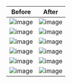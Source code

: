 |Before | After |
|--------|-------|
| ![image](https://github.com/nessa-uae/nessa-modern-ecommerce-v2/assets/159114158/e74664d6-49c3-4f67-b436-3b4d6068a83f)  | ![image](https://github.com/nessa-uae/nessa-modern-ecommerce-v2/assets/159114158/26b86b00-4544-4c94-8f63-699521818404) |
| ![image](https://github.com/nessa-uae/nessa-modern-ecommerce-v2/assets/159114158/a664b4a7-6a14-4d75-9f86-3028edb20b5b) | ![image](https://github.com/nessa-uae/nessa-modern-ecommerce-v2/assets/159114158/daf22af6-2893-4760-910d-61a525ae3010) |
| ![image](https://github.com/nessa-uae/nessa-modern-ecommerce-v2/assets/159114158/8c93fab6-03e1-4136-97f2-2ff0acf7cbfe) | ![image](https://github.com/nessa-uae/nessa-modern-ecommerce-v2/assets/159114158/0753667b-47ea-47d1-9449-0b41fe43e9fa) |
| ![image](https://github.com/nessa-uae/nessa-modern-ecommerce-v2/assets/159114158/ff69b6ff-a8a4-4672-ac33-8d29046f11ed) | ![image](https://github.com/nessa-uae/nessa-modern-ecommerce-v2/assets/159114158/74c65385-2d57-4ff9-958c-6ef18dd6268a) |
| ![image](https://github.com/nessa-uae/nessa-modern-ecommerce-v2/assets/159114158/7891d464-a38c-4971-ada0-3868ecb722f5) | ![image](https://github.com/nessa-uae/nessa-modern-ecommerce-v2/assets/159114158/8a8d21c3-3e1b-4968-9a4d-463a48089aef) |
| ![image](https://github.com/nessa-uae/nessa-modern-ecommerce-v2/assets/159114158/21c5b9b5-1c59-4d74-bb03-6dac8c7a769c) | ![image](https://github.com/nessa-uae/nessa-modern-ecommerce-v2/assets/159114158/7d103620-1833-4584-8b7b-76069f9f133c) |
